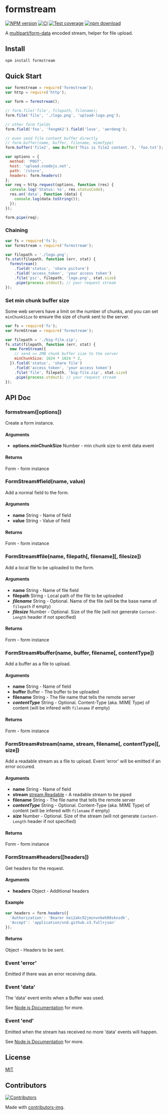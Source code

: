 # formstream

[![NPM version][npm-image]][npm-url]
[![CI](https://github.com/node-modules/formstream/actions/workflows/ci.yml/badge.svg)](https://github.com/node-modules/formstream/actions/workflows/ci.yml)
[![Test coverage][codecov-image]][codecov-url]
[![npm download][download-image]][download-url]

[npm-image]: https://img.shields.io/npm/v/formstream.svg?style=flat-square
[npm-url]: https://npmjs.org/package/formstream
[codecov-image]: https://codecov.io/github/node-modules/formstream/coverage.svg?branch=master
[codecov-url]: https://codecov.io/github/node-modules/formstream?branch=master
[download-image]: https://img.shields.io/npm/dm/formstream.svg?style=flat-square
[download-url]: https://npmjs.org/package/formstream

A [multipart/form-data](http://tools.ietf.org/html/rfc2388) encoded stream, helper for file upload.

## Install

```bash
npm install formstream
```

## Quick Start

```js
var formstream = require('formstream');
var http = require('http');

var form = formstream();

// form.file('file', filepath, filename);
form.file('file', './logo.png', 'upload-logo.png');

// other form fields
form.field('foo', 'fengmk2').field('love', 'aerdeng');

// even send file content buffer directly
// form.buffer(name, buffer, filename, mimeType)
form.buffer('file2', new Buffer('This is file2 content.'), 'foo.txt');

var options = {
  method: 'POST',
  host: 'upload.cnodejs.net',
  path: '/store',
  headers: form.headers()
};
var req = http.request(options, function (res) {
  console.log('Status: %s', res.statusCode);
  res.on('data', function (data) {
    console.log(data.toString());
  });
});

form.pipe(req);
```

### Chaining

```js
var fs = require('fs');
var formstream = require('formstream');

var filepath = './logo.png';
fs.stat(filepath, function (err, stat) {
  formstream()
    .field('status', 'share picture')
    .field('access_token', 'your access token')
    .file('pic', filepath, 'logo.png', stat.size)
    .pipe(process.stdout); // your request stream
});
```

### Set min chunk buffer size

Some web servers have a limit on the number of chunks, and you can set `minChunkSize` to ensure the size of chunk sent to the server.

```js
var fs = require('fs');
var FormStream = require('formstream');

var filepath = './big-file.zip';
fs.stat(filepath, function (err, stat) {
  new FormStream({
    // send >= 2MB chunk buffer size to the server
    minChunkSize: 1024 * 1024 * 2,
  }).field('status', 'share file')
    .field('access_token', 'your access token')
    .file('file', filepath, 'big-file.zip', stat.size)
    .pipe(process.stdout); // your request stream
});
```

## API Doc

### formstream([options])

Create a form instance.

#### Arguments

- **options.minChunkSize** Number - min chunk size to emit data event

#### Returns

Form - form instance

### FormStream#field(name, value)

Add a normal field to the form.

#### Arguments

- **name** String - Name of field
- **value** String - Value of field

#### Returns

Form - form instance

### FormStream#file(name, filepath[, filename][, filesize])

Add a local file to be uploaded to the form.

#### Arguments

- **name** String - Name of file field
- **filepath** String - Local path of the file to be uploaded
- ***filename*** String - Optional. Name of the file (will be the base name of `filepath` if empty)
- ***filesize*** Number - Optional. Size of the file (will not generate `Content-Length` header if not specified)

#### Returns

Form - form instance

### FormStream#buffer(name, buffer, filename[, contentType])

Add a buffer as a file to upload.

#### Arguments

- **name** String - Name of field
- **buffer** Buffer - The buffer to be uploaded
- **filename** String - The file name that tells the remote server
- ***contentType*** String - Optional. Content-Type (aka. MIME Type) of content (will be infered with `filename` if empty)

#### Returns

Form - form instance

### FormStream#stream(name, stream, filename[, contentType][, size])

Add a readable stream as a file to upload. Event 'error' will be emitted if an error occured.

#### Arguments

- **name** String - Name of field
- **stream** [stream.Readable](http://nodejs.org/api/stream.html#stream_class_stream_readable) - A readable stream to be piped
- **filename** String - The file name that tells the remote server
- ***contentType*** String - Optional. Content-Type (aka. MIME Type) of content (will be infered with `filename` if empty)
- ***size*** Number - Optional. Size of the stream (will not generate `Content-Length` header if not specified)

#### Returns

Form - form instance

### FormStream#headers([headers])

Get headers for the request.

#### Arguments

- **headers** Object - Additional headers

#### Example

```js
var headers = form.headers({
  'Authorization': 'Bearer kei2akc92jmznvnkeh09sknzdk',
  'Accept': 'application/vnd.github.v3.full+json'
});
```

#### Returns

Object - Headers to be sent.

### Event 'error'

Emitted if there was an error receiving data.

### Event 'data'

The 'data' event emits when a Buffer was used.

See [Node.js Documentation](http://nodejs.org/api/stream.html#stream_event_data) for more.

### Event 'end'

Emitted when the stream has received no more 'data' events will happen.

See [Node.js Documentation](http://nodejs.org/api/stream.html#stream_event_end) for more.

## License

[MIT](LICENSE)

## Contributors

[![Contributors](https://contrib.rocks/image?repo=node-modules/formstream)](https://github.com/node-modules/formstream/graphs/contributors)

Made with [contributors-img](https://contrib.rocks).
